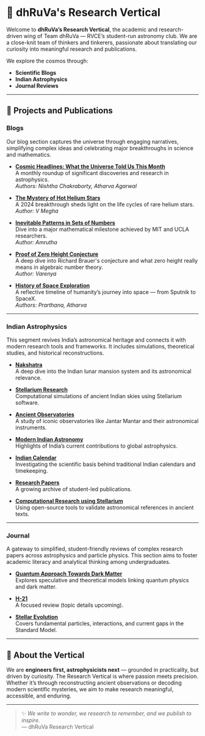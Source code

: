 
# 🌌 dhRuVa's Research Vertical

Welcome to **dhRuVa’s Research Vertical**, the academic and research-driven wing of Team dhRuVa — RVCE’s student-run astronomy club. We are a close-knit team of thinkers and tinkerers, passionate about translating our curiosity into meaningful research and publications.

We explore the cosmos through:
-  **Scientific Blogs**
-  **Indian Astrophysics**
-  **Journal Reviews**

---

## 🔭 Projects and Publications

###  Blogs  
Our blog section captures the universe through engaging narratives, simplifying complex ideas and celebrating major breakthroughs in science and mathematics.

- **[Cosmic Headlines: What the Universe Told Us This Month](https://research.teamdhruva.com/blogs)**  
  A monthly roundup of significant discoveries and research in astrophysics.  
  _Authors: Nishtha Chakraborty, Atharva Agarwal_

- **[The Mystery of Hot Helium Stars](https://research.teamdhruva.com/blogs)**  
  A 2024 breakthrough sheds light on the life cycles of rare helium stars.  
  _Author: V Megha_

- **[Inevitable Patterns in Sets of Numbers](https://research.teamdhruva.com/blogs)**  
  Dive into a major mathematical milestone achieved by MIT and UCLA researchers.  
  _Author: Amrutha_

- **[Proof of Zero Height Conjecture](https://research.teamdhruva.com/blogs)**  
  A deep dive into Richard Brauer's conjecture and what zero height really means in algebraic number theory.  
  _Author: Varenya_

- **[History of Space Exploration](https://research.teamdhruva.com/blogs)**  
  A reflective timeline of humanity’s journey into space — from Sputnik to SpaceX.  
  _Authors: Prarthana, Atharva_

---

###  Indian Astrophysics  
This segment revives India’s astronomical heritage and connects it with modern research tools and frameworks. It includes simulations, theoretical studies, and historical reconstructions.

- **[Nakshatra](https://research.teamdhruva.com/indian-astrophysics)**  
  A deep dive into the Indian lunar mansion system and its astronomical relevance.

- **[Stellarium Research](https://research.teamdhruva.com/indian-astrophysics)**  
  Computational simulations of ancient Indian skies using Stellarium software.

- **[Ancient Observatories](https://research.teamdhruva.com/indian-astrophysics)**  
  A study of iconic observatories like Jantar Mantar and their astronomical instruments.

- **[Modern Indian Astronomy](https://research.teamdhruva.com/indian-astrophysics)**  
  Highlights of India’s current contributions to global astrophysics.

- **[Indian Calendar](https://research.teamdhruva.com/indian-astrophysics)**  
  Investigating the scientific basis behind traditional Indian calendars and timekeeping.

- **[Research Papers](https://research.teamdhruva.com/indian-astrophysics)**  
  A growing archive of student-led publications.

- **[Computational Research using Stellarium](https://research.teamdhruva.com/indian-astrophysics)**  
  Using open-source tools to validate astronomical references in ancient texts.

---

###  Journal  
A gateway to simplified, student-friendly reviews of complex research papers across astrophysics and particle physics. This section aims to foster academic literacy and analytical thinking among undergraduates.

- **[Quantum Approach Towards Dark Matter](https://research.teamdhruva.com/journal)**  
  Explores speculative and theoretical models linking quantum physics and dark matter.

- **[H-21](https://research.teamdhruva.com/journal)**  
  A focused review (topic details upcoming).

- **[Stellar Evolution](https://research.teamdhruva.com/journal)**  
  Covers fundamental particles, interactions, and current gaps in the Standard Model.

---

## 📖 About the Vertical

We are **engineers first, astrophysicists next** — grounded in practicality, but driven by curiosity. The Research Vertical is where passion meets precision. Whether it’s through reconstructing ancient observations or decoding modern scientific mysteries, we aim to make research meaningful, accessible, and enduring.

---

> ✨ _We write to wonder, we research to remember, and we publish to inspire._  
> — dhRuVa Research Vertical

